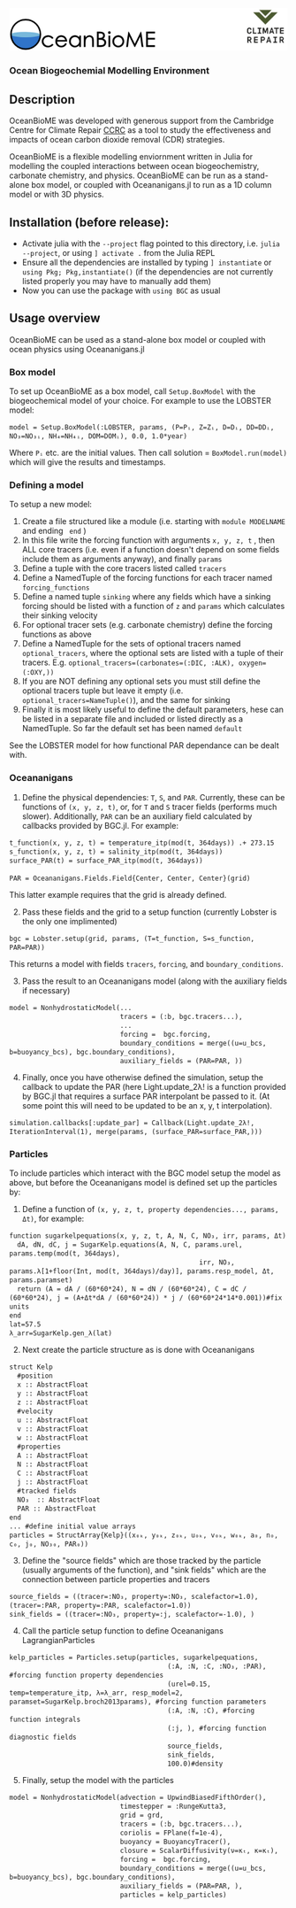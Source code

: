 ![](Logo_text_CCRC.jpg?raw=true)
### Ocean Biogeochemial Modelling Environment

## Description
OceanBioME was developed with generous support from the Cambridge Centre for Climate Repair [CCRC](https://www.climaterepair.cam.ac.uk) as a tool to study the effectiveness and impacts of ocean carbon dioxide removal (CDR) strategies.

OceanBioME is a flexible modelling enviornment written in Julia for modelling the coupled interactions between ocean biogeochemistry, carbonate chemistry, and physics. OceanBioME can be run as a stand-alone box model, or coupled with Oceananigans.jl to run as a 1D column model or with 3D physics. 

## Installation (before release):

- Activate julia with the `--project` flag pointed to this directory, i.e. `julia --project`, or using `] activate .` from the Julia REPL
- Ensure all the dependencies are installed by typing `] instantiate` or `using Pkg; Pkg,instantiate()` (if the dependencies are not currently listed properly you may have to manually add them)
- Now you can use the package with `using BGC` as usual

## Usage overview
OceanBioME can be used as a stand-alone box model or coupled with ocean physics using Oceananigans.jl

### Box model
To set up OceanBioME as a box model, call `Setup.BoxModel` with the biogeochemical model of your choice. For example to use the LOBSTER model:
``` 
model = Setup.BoxModel(:LOBSTER, params, (P=Pᵢ, Z=Zᵢ, D=Dᵢ, DD=DDᵢ, NO₃=NO₃ᵢ, NH₄=NH₄ᵢ, DOM=DOMᵢ), 0.0, 1.0*year)
``` 
Where `Pᵢ` etc. are the initial values. Then call solution = `BoxModel.run(model)` which will give the results and timestamps.

### Defining a model
To setup a new model:
1.  Create a file structured like a module (i.e. starting with `module MODELNAME`  and ending ` end` )
2. In this file write the forcing function with arguments `x, y, z, t` , then ALL core tracers (i.e. even if a function doesn't depend on some fields include them as arguments anyway), and finally `params` 
3. Define a tuple with the core tracers listed called `tracers` 
4. Define a NamedTuple of the forcing functions for each tracer named `forcing_functions` 
5. Define a named tuple `sinking`  where any fields which have a sinking forcing should be listed with a function of `z`  and `params` which calculates their sinking velocity
6. For optional tracer sets (e.g. carbonate chemistry) define the forcing functions as above
7. Define a NamedTuple for the sets of optional tracers named `optional_tracers`, where the optional sets are listed with a tuple of their tracers. E.g. `optional_tracers=(carbonates=(:DIC, :ALK), oxygen=(:OXY,))`
8. If you are NOT defining any optional sets you must still define the optional tracers tuple but leave it empty (i.e. `optional_tracers=NameTuple()`), and the same for sinking
9. Finally it is most likely useful to define the default parameters, hese can be listed in a separate file and included or listed directly as a NamedTuple. So far the default set has been named `default`     

See the LOBSTER model for how functional PAR dependance can be dealt with.

### Oceananigans

1. Define the physical dependencies: `T`, `S`, and `PAR`. Currently, these can be functions of `(x, y, z, t)`, or, for `T` and `S` tracer fields (performs much slower). Additionally, `PAR` can be an auxiliary field calculated by callbacks provided by BGC.jl. For example:
```
t_function(x, y, z, t) = temperature_itp(mod(t, 364days)) .+ 273.15
s_function(x, y, z, t) = salinity_itp(mod(t, 364days))
surface_PAR(t) = surface_PAR_itp(mod(t, 364days))

PAR = Oceananigans.Fields.Field{Center, Center, Center}(grid)
```
This latter example requires that the grid is already defined.

2. Pass these fields and the grid to a setup function (currently Lobster is the only one implimented)
```
bgc = Lobster.setup(grid, params, (T=t_function, S=s_function, PAR=PAR))
```
This returns a model with fields `tracers`, `forcing`, and `boundary_conditions`.

3. Pass the result to an Oceananigans model (along with the auxiliary fields if necessary)
```
model = NonhydrostaticModel(...
                            tracers = (:b, bgc.tracers...),
                            ...
                            forcing =  bgc.forcing,
                            boundary_conditions = merge((u=u_bcs, b=buoyancy_bcs), bgc.boundary_conditions),
                            auxiliary_fields = (PAR=PAR, ))
```

4. Finally, once you have otherwise defined the simulation, setup the callback to update the PAR (here Light.update_2λ! is a function provided by BGC.jl that requires a surface PAR interpolant be passed to it. (At some point this will need to be updated to be an x, y, t interpolation).
```
simulation.callbacks[:update_par] = Callback(Light.update_2λ!, IterationInterval(1), merge(params, (surface_PAR=surface_PAR,)))

```

### Particles
To include particles which interact with the BGC model setup the model as above, but before the Oceananigans model is defined set up the particles by:

1. Define a function of `(x, y, z, t, property dependencies..., params, Δt)`, for example:
```
function sugarkelpequations(x, y, z, t, A, N, C, NO₃, irr, params, Δt)
  dA, dN, dC, j = SugarKelp.equations(A, N, C, params.urel, params.temp(mod(t, 364days), 
                                                irr, NO₃, params.λ[1+floor(Int, mod(t, 364days)/day)], params.resp_model, Δt, params.paramset)
  return (A = dA / (60*60*24), N = dN / (60*60*24), C = dC / (60*60*24), j = (A+Δt*dA / (60*60*24)) * j / (60*60*24*14*0.001))#fix units
end
lat=57.5
λ_arr=SugarKelp.gen_λ(lat)
```
2. Next create the particle structure as is done with Oceananigans
```
struct Kelp
  #position
  x :: AbstractFloat
  y :: AbstractFloat
  z :: AbstractFloat
  #velocity
  u :: AbstractFloat
  v :: AbstractFloat
  w :: AbstractFloat
  #properties
  A :: AbstractFloat
  N :: AbstractFloat
  C :: AbstractFloat
  j :: AbstractFloat
  #tracked fields
  NO₃  :: AbstractFloat
  PAR :: AbstractFloat
end
... #define initial value arrays
particles = StructArray{Kelp}((x₀ₖ, y₀ₖ, z₀ₖ, u₀ₖ, v₀ₖ, w₀ₖ, a₀, n₀, c₀, j₀, NO₃₀, PAR₀))
```
3. Define the "source fields" which are those tracked by the particle (usually arguments of the function), and "sink fields" which are the connection between particle properties and tracers
```
source_fields = ((tracer=:NO₃, property=:NO₃, scalefactor=1.0), (tracer=:PAR, property=:PAR, scalefactor=1.0))
sink_fields = ((tracer=:NO₃, property=:j, scalefactor=-1.0), )
``` 
4. Call the particle setup function to define Oceananigans LagrangianParticles
``` 
kelp_particles = Particles.setup(particles, sugarkelpequations, 
                                        (:A, :N, :C, :NO₃, :PAR), #forcing function property dependencies
                                        (urel=0.15, temp=temperature_itp, λ=λ_arr, resp_model=2, paramset=SugarKelp.broch2013params), #forcing function parameters
                                        (:A, :N, :C), #forcing function integrals
                                        (:j, ), #forcing function diagnostic fields
                                        source_fields,
                                        sink_fields,
                                        100.0)#density
``` 
5. Finally, setup the model with the particles
``` 
model = NonhydrostaticModel(advection = UpwindBiasedFifthOrder(),
                            timestepper = :RungeKutta3,
                            grid = grd,
                            tracers = (:b, bgc.tracers...),
                            coriolis = FPlane(f=1e-4),
                            buoyancy = BuoyancyTracer(), 
                            closure = ScalarDiffusivity(ν=κₜ, κ=κₜ), 
                            forcing =  bgc.forcing,
                            boundary_conditions = merge((u=u_bcs, b=buoyancy_bcs), bgc.boundary_conditions),
                            auxiliary_fields = (PAR=PAR, ),
                            particles = kelp_particles)
``` 

